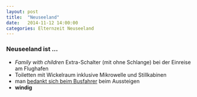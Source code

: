 ```yaml
---
layout: post
title:  "Neuseeland"
date:   2014-11-12 14:00:00
categories: Elternzeit Neuseeland
---
```

### Neuseeland ist …

- *Family with children* Extra-Schalter (mit ohne Schlange) bei der Einreise am Flughafen
- Toiletten mit Wickelraum inklusive Mikrowelle und Stillkabinen
- man [bedankt sich beim Busfahrer][1] beim Aussteigen
- **windig**

<figure>
	<picture>
		<source srcset="/assets/images/phone/IMG_0613.JPG" media="(max-width:320px)">
		<source srcset="/assets/images/tablet/IMG_0613.JPG" media="(max-width:800px)">
		<source srcset="/assets/images/desktop/IMG_0613.JPG" media="(min-width:800px)">
		<img alt="">
	</picture>
</figure>

[1]: http://www.reddit.com/r/newzealand/comments/1ee9gx/why_do_we_thank_the_bus_driver_in_christchurchnz/
